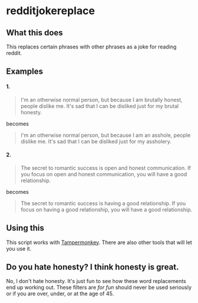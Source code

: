 # redditjokereplace

## What this does

This replaces certain phrases with other phrases as a joke for reading reddit. 

## Examples

#### 1.

> I'm an otherwise normal person, but because I am brutally honest, people dislike me. It's sad that I can be disliked just for my brutal honesty.

becomes

> I'm an otherwise normal person, but because I am an asshole, people dislike me. It's sad that I can be disliked just for my assholery.

#### 2.

> The secret to romantic success is open and honest communication. If you focus on open and honest communication, you will have a good relationship.

becomes

> The secret to romantic success is having a good relationship. If you focus on having a good relationship, you will have a good relationship.


## Using this

This script works with [Tampermonkey](http://tampermonkey.net/). There are also other tools that will let you use it. 


## Do you hate honesty? I think honesty is great.

No, I don't hate honesty. It's just fun to see how these word replacements end up working out. These filters are *for fun* should never be used seriously or if you are over, under, or at the age of 45.
